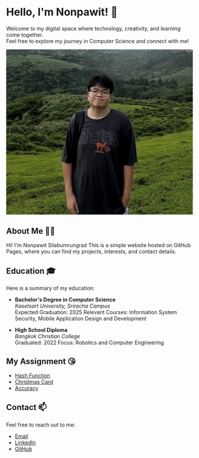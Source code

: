# Hello, I'm Nonpawit! 👋  
Welcome to my digital space where technology, creativity, and learning come together.  
Feel free to explore my journey in Computer Science and connect with me!

![profile.png](assets/image/profile.png)

## About Me 🧑‍💻 
Hi! I'm Nonpawit Silabumrungrad This is a simple website hosted on GitHub Pages, where you can find my projects, interests, and contact details.

## Education 🎓
Here is a summary of my education:

- **Bachelor's Degree in Computer Science**  
  *Kasetsart University, Sriracha Campus*  
  Expected Graduation: 2025
  Relevant Courses: Information System Security, Mobile Application Design and Development

- **High School Diploma**  
  *Bangkok Christian College*  
  Graduated: 2022
  Focus: Robotics and Computer Engineering

## My Assignment 😘
- [Hash Function](/hash-function.md)
- [Christmas Card](/christmas.md)
- [Accuracy](/accuracy.md)

## Contact 📫
Feel free to reach out to me:
- [Email](mailto:nonpawit.sila@gmail.com)
- [LinkedIn](https://www.linkedin.com/in/nonpawitsilabumrungrad/)
- [GitHub](https://github.com/waterondaway)
